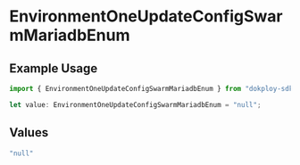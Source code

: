 # EnvironmentOneUpdateConfigSwarmMariadbEnum

## Example Usage

```typescript
import { EnvironmentOneUpdateConfigSwarmMariadbEnum } from "dokploy-sdk/models/operations";

let value: EnvironmentOneUpdateConfigSwarmMariadbEnum = "null";
```

## Values

```typescript
"null"
```